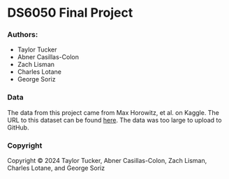 # DS6050 Final Project
### Authors:
- Taylor Tucker
- Abner Casillas-Colon
- Zach Lisman
- Charles Lotane
- George Soriz

### Data
The data from this project came from Max Horowitz, et al. on Kaggle. The URL to this dataset can be found [here](https://www.kaggle.com/datasets/maxhorowitz/nflplaybyplay2009to2016). The data was too large to upload to GitHub.

### Copyright
Copyright © 2024 Taylor Tucker, Abner Casillas-Colon, Zach Lisman, Charles Lotane, and George Soriz
